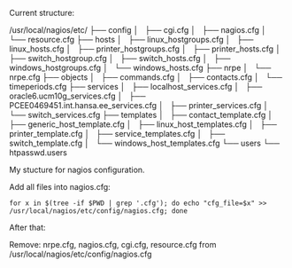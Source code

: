 Current structure:

/usr/local/nagios/etc/
├── config
│   ├── cgi.cfg
│   ├── nagios.cfg
│   └── resource.cfg
├── hosts
│   ├── linux_hostgroups.cfg
│   ├── linux_hosts.cfg
│   ├── printer_hostgroups.cfg
│   ├── printer_hosts.cfg
│   ├── switch_hostgroup.cfg
│   ├── switch_hosts.cfg
│   ├── windows_hostgroups.cfg
│   └── windows_hosts.cfg
├── nrpe
│   └── nrpe.cfg
├── objects
│   ├── commands.cfg
│   ├── contacts.cfg
│   └── timeperiods.cfg
├── services
│   ├── localhost_services.cfg
│   ├── oracle6.ucm10g_services.cfg
│   ├── PCEE0469451.int.hansa.ee_services.cfg
│   ├── printer_services.cfg
│   └── switch_services.cfg
├── templates
│   ├── contact_template.cfg
│   ├── generic_host_template.cfg
│   ├── linux_host_templates.cfg
│   ├── printer_template.cfg
│   ├── service_templates.cfg
│   ├── switch_template.cfg
│   └── windows_host_templates.cfg
└── users
    └── htpasswd.users


My stucture for nagios configuration.

Add all files into nagios.cfg:

`for x in $(tree -if $PWD | grep '.cfg'); do echo "cfg_file=$x" >> /usr/local/nagios/etc/config/nagios.cfg; done`

After that:

Remove: nrpe.cfg, nagios.cfg, cgi.cfg, resource.cfg from /usr/local/nagios/etc/config/nagios.cfg
